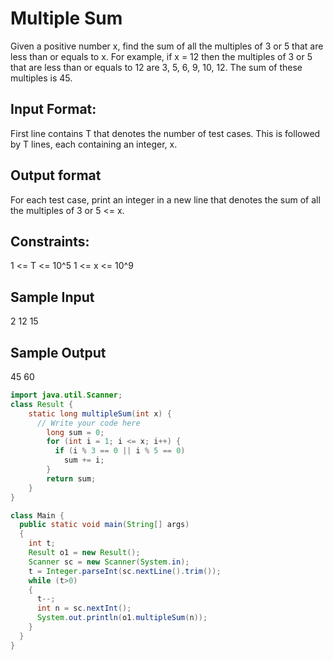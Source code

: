 # Multiple Sum

Given a positive number x, find the sum of all the multiples of 3 or 5 that are less than or equals to x. 
For example, if x = 12 then the multiples of 3 or 5 that are less than or equals to 12 
are 3, 5, 6, 9, 10, 12. The sum of these multiples is 45.

## Input Format:
First line contains T that denotes the number of test cases. This is followed by T lines, each containing an integer, x.

## Output format
For each test case, print an integer in a new line that denotes the sum of all the multiples of 3 or 5 <= x. 

## Constraints:
1 <= T <= 10^5
1 <= x <= 10^9

## Sample Input
2
12
15

## Sample Output
45
60

``` java
import java.util.Scanner;
class Result {
    static long multipleSum(int x) {
      // Write your code here
        long sum = 0;
        for (int i = 1; i <= x; i++) {
          if (i % 3 == 0 || i % 5 == 0)
            sum += i;
        }
        return sum;
    }
}

class Main {
  public static void main(String[] args)
  {
    int t;
    Result o1 = new Result();
    Scanner sc = new Scanner(System.in);
    t = Integer.parseInt(sc.nextLine().trim());
    while (t>0)
    {
      t--;
      int n = sc.nextInt();
      System.out.println(o1.multipleSum(n));
    }
  }
}

```
